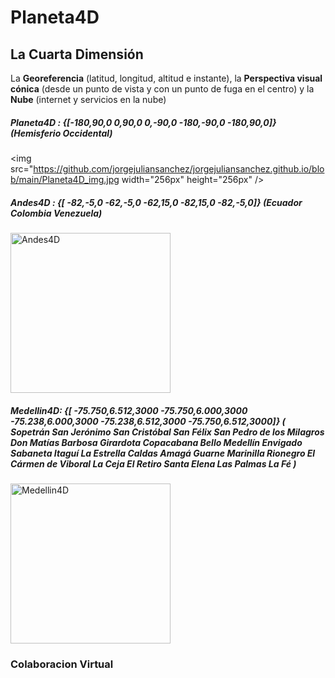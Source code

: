 # Planeta4D
## La Cuarta Dimensión
La **Georeferencia** (latitud, longitud, altitud e instante), la **Perspectiva visual cónica** (desde un punto de vista y con un punto de fuga en el centro) y la **Nube** (internet y servicios en la nube)
##### ***Planeta4D*** : {[-180,90,0 0,90,0 0,-90,0 -180,-90,0 -180,90,0]} (Hemisferio Occidental)
<img src="https://github.com/jorgejuliansanchez/jorgejuliansanchez.github.io/blob/main/Planeta4D_img.jpg width="256px" height="256px" />

##### ***Andes4D***   : {[ -82,-5,0 -62,-5,0 -62,15,0 -82,15,0 -82,-5,0]} (Ecuador Colombia Venezuela)
<img src="https://github.com/jorge4d/planeta4d/blob/main/images/Andes4D_img.jpg" alt="Andes4D" width="256px" height="256px" />

##### ***Medellin4D***: {[ -75.750,6.512,3000 -75.750,6.000,3000 -75.238,6.000,3000 -75.238,6.512,3000 -75.750,6.512,3000]} ( Sopetrán San Jerónimo San Cristóbal San Félix San Pedro de los Milagros Don Matías Barbosa Girardota Copacabana Bello Medellín Envigado Sabaneta Itaguí La Estrella Caldas Amagá Guarne Marinilla Rionegro El Cármen de Viboral La Ceja El Retiro Santa Elena Las Palmas La Fé )
<img src="https://github.com/jorge4d/planeta4d/blob/main/images/Medellin4D_img.jpg" alt="Medellin4D" width="256px" height="256px" />

### Colaboracion Virtual 
